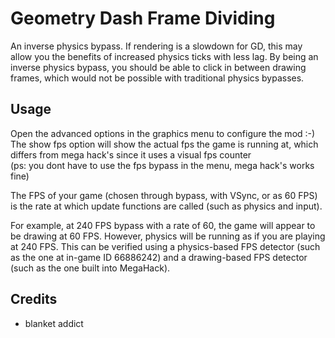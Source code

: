 # Geometry Dash Frame Dividing

An inverse physics bypass. If rendering is a slowdown for GD, this may allow you the benefits of increased physics ticks with less lag. By being an inverse physics bypass, you should be able to click in between drawing frames, which would not be possible with traditional physics bypasses.

## Usage

Open the advanced options in the graphics menu to configure the mod :-) \
The show fps option will show the actual fps the game is running at, which differs from mega hack's since it uses a visual fps counter \
(ps: you dont have to use the fps bypass in the menu, mega hack's works fine)

The FPS of your game (chosen through bypass, with VSync, or as 60 FPS) is the rate at which update functions are called (such as physics and input).

For example, at 240 FPS bypass with a rate of 60, the game will appear to be drawing at 60 FPS. However, physics will be running as if you are playing at 240 FPS. This can be verified using a physics-based FPS detector (such as the one at in-game ID 66886242) and a drawing-based FPS detector (such as the one built into MegaHack).

## Credits

* blanket addict